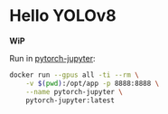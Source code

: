 # Hello YOLOv8


__WiP__

Run in [pytorch-jupyter](https://github.com/mpolinowski/pytorch-jupyter):

```bash
docker run --gpus all -ti --rm \
    -v $(pwd):/opt/app -p 8888:8888 \
    --name pytorch-jupyter \
    pytorch-jupyter:latest
```